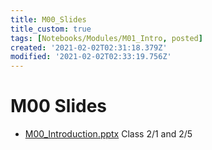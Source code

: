 ```yaml
---
title: M00_Slides
title_custom: true
tags: [Notebooks/Modules/M01_Intro, posted]
created: '2021-02-02T02:31:18.379Z'
modified: '2021-02-02T02:33:19.756Z'
---
```


# M00 Slides



- [M00_Introduction.pptx](https://drive.google.com/file/d/1QV-oLedUFVqdEfBIAflkzAGGLG7ohoSQ/view%3Fusp%3Dsharing) Class 2/1 and 2/5

